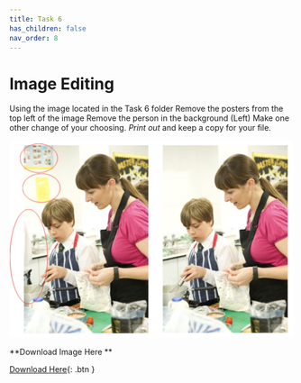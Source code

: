 ```yaml
---
title: Task 6
has_children: false
nav_order: 8
---
```


# Image Editing
Using the image located in the Task 6 folder 
Remove the posters from the top left of the image 
Remove the person in the background (Left) 
Make one other change of your choosing. 
*Print out* and keep a copy for your file.

![Example](https://github.com/Aiyush-G/PublicationsDocumentation/blob/main/Task-6/Screenshot%202021-09-10%20at%2018.14.31.png?raw=true)

**Download Image Here **

[Download Here](https://github.com/Aiyush-G/PublicationsDocumentation/blob/main/Task-6/task6.jpg?raw=true){: .btn }


